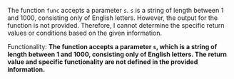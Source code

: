 The function `func` accepts a parameter `s`. `s` is a string of length between 1 and 1000, consisting only of English letters. However, the output for the function is not provided. Therefore, I cannot determine the specific return values or conditions based on the given information. 

Functionality: **The function accepts a parameter `s`, which is a string of length between 1 and 1000, consisting only of English letters. The return value and specific functionality are not defined in the provided information.**